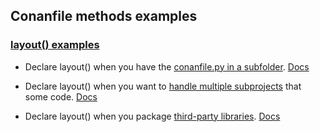 
## Conanfile methods examples

### [layout() examples](conanfile/layout/)

- Declare layout() when you have the [conanfile.py in a subfolder](conanfile_in_subfolder). [Docs](https://docs.conan.io/2/examples/conanfile/layout/conanfile_in_subfolder.html)

- Declare layout() when you want to [handle multiple subprojects](multiple_subprojects) that some code. [Docs](https://docs.conan.io/2/examples/conanfile/layout/multiple_subprojects.html)

- Declare layout() when you package [third-party libraries](third_party_libraries). [Docs](https://docs.conan.io/2/examples/conanfile/layout/third_party_libraries.html)

